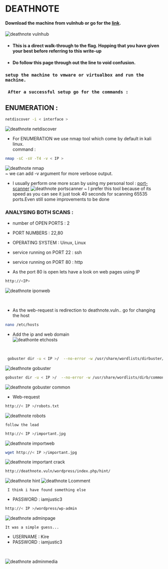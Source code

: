 
# DEATHNOTE
#### Download the machine from vulnhub or go for the [link](https://download.vulnhub.com/deathnote/Deathnote.ova).
![deathnote vulnhub](https://user-images.githubusercontent.com/112984045/201843771-c3f68b39-9b6e-4df4-9eef-0d90fa1c8445.png)<br>

* #### This is a direct walk-through to the flag. Hopping that you have given your best before referring to this write-up
* #### Do follow this page through out the line to void confusion.

### `setup the machine to vmware or virtualbox and run the machine.`
### ` After a successful setup go for the commands :`

## ENUMERATION :

```bash
netdiscover -i < interface >
```
![deathnote netdiscover](https://user-images.githubusercontent.com/112984045/201920948-904f4e4d-0ac8-42ac-bf79-49646b91c2f3.png)<br>

* For ENUMERATION we use nmap tool which come by default in kali linux.
 <br>command :
 
```bash
nmap -sC -sV -T4 -v < IP >
```
![deathnote nmap](https://user-images.githubusercontent.com/112984045/201921950-90d2d0a7-9879-4919-b4eb-397ba12743df.png)<br>
 ~ we can add -v argument for more verbose output.
 
  * I usually perform one more scan by using my personal tool : [port-scanner](https://github.com/shybu9/port-Scanner)
![deathnote portscanner](https://user-images.githubusercontent.com/112984045/201923393-7c7f0019-07c4-40cb-8f00-3ad50954bacd.png)
 ~ I prefer this tool because of its speed as you can see it just took 40 seconds for scanning 65535 ports.Even still some improvements to be done
 
 ### ANALYSING BOTH SCANS :
 * number of OPEN PORTS : 2
 * PORT NUMBERS : 22,80
 * OPERATING SYSTEM : Uinux, Linux
 * service running on PORT 22 : ssh
 * service running on PORT 80 : http
 
 * As the port 80 is open lets have a look on web pages using IP
 ```bash
 http://<IP>
 ```
 ![deathnote iponweb](https://user-images.githubusercontent.com/112984045/201925983-a0bcb8d9-91a8-4bf9-bcf1-67a0c31efb03.png)

 
 <br>
 
 * As the web-request is redirection to deathnote.vuln.. go for changing the host
 ```bash
 nano /etc/hosts
 ```
 * Add the ip and web domain<br>
 ![deathonte etchosts](https://user-images.githubusercontent.com/112984045/202195455-15b4f27b-efae-4331-8bf8-40886fcb5942.png)
<br>

```bash
 gobuster dir -u < IP >/  --no-error -w /usr/share/wordlists/dirbuster/directory-list-2.3-medium.txt -t 50
```
![deathnote gobuster](https://user-images.githubusercontent.com/112984045/202196928-a5a374e9-b12c-4146-bad0-a2b69c46696b.png)
```bash
gobuster dir -u < IP >/  --no-error -w /usr/share/wordlists/dirb/common.txt  -t 50
```
![deathnote gobuster common](https://user-images.githubusercontent.com/112984045/202197447-008f5b28-3b2e-41e4-85f3-cbd5325101ab.png)
<br>

* Web-request
```bash
http://< IP >/robots.txt
```
![deathnote robots](https://user-images.githubusercontent.com/112984045/202197893-4fdb3263-af51-4c5e-bb03-988b2e803244.png)<br>

`follow the lead`
```bash
http://< IP >/important.jpg
```
![deathnote importweb](https://user-images.githubusercontent.com/112984045/202199038-4d4e031e-c11d-4990-96bf-e84036559c65.png)
```bash
wget http://< IP >/important.jpg
```
![deathnote important crack](https://user-images.githubusercontent.com/112984045/202199212-ec1e495f-0b6a-46b8-84d2-0cd4a5ddc942.png)<br>
```bash
http://deathnote.vuln/wordpress/index.php/hint/
```
![deathnote hint](https://user-images.githubusercontent.com/112984045/202249653-4f9c4014-c6f3-4337-b4e1-6c547044314f.png)
![deathnote Lcomment](https://user-images.githubusercontent.com/112984045/202250763-74359e02-f4e5-482c-a7d3-f609176742d5.png)<br>

` I think i have found something else`
* PASSWORD :  iamjustic3
```bash
http://< IP >/wordpress/wp-admin
```
![deathnote adminpage](https://user-images.githubusercontent.com/112984045/202252487-37685b3e-fd85-4ef2-b1dd-e6df4387408e.png)


`It was a simple guess...`<br>
* USERNAME : Kire<br>
* PASSWORD : iamjustic3
<br>


![deathnote adminmedia](https://user-images.githubusercontent.com/112984045/202252864-f213d504-e0fb-4fba-b4af-c502a9ce51fb.png)

 
 
 
